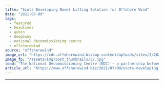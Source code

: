 ```yaml
---
title: "Scots Developing Novel Lifting Solution for Offshore Wind"
date: "2021-07-09"
tags: 
  - featured
  - headlines
  - aubin
  - deepbuoy
  - national decommissioning centre
  - offshorewind
source: "offshorewind"
image_url: "https://cdn.offshorewind.biz/wp-content/uploads/sites/2/2020/09/01103922/Hywind-Scotland_Equinor_archive.jpg"
image_fp: "/assets/img/post_thumbnails/37.jpg"
lead: "The National Decommissioning Centre (NDC) – a partnership between the University of Aberdeen and"
article_url: "https://www.offshorewind.biz/2021/07/09/scots-developing-novel-lifting-solution-for-offshore-wind/"
---
```


---
